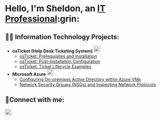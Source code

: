 <h1>Hello, I'm Sheldon, an <a href="https://linkedin.com/in/sheldon-mardis-375ab2258">IT Professional</a>:grin:</h1> 

<h2>👨‍💻 Information Technology Projects:</h2> 

- <b>osTicket (Help Desk Ticketing System)</b> <img width="22px" src="https://user-images.githubusercontent.com/806269/33765879-be9f7938-dc66-11e7-801b-e51fe79ebf93.png" />
  - [osTicket: Prerequisites and Installation](https://github.com/Shellyshell242/osticket-prereqs)
  - [osTicket: Post-Installation Configuration](https://github.com/Shellyshell242/post-install-config)
  - [osTicket: Ticket Lifecycle Examples](https://github.com/Shellyshell242/ticket-lifecycle)
- <b>Microsoft Azure</b>  <img width="22px" src="https://user-images.githubusercontent.com/2660262/42069843-48b884dc-7b97-11e8-9eae-ff18255369fa.png" />
  - [Configuring On-premises Active Directory within Azure VMs](https://github.com/Shellyshell242/configure-ad)
  - [Network Security Groups (NSGs) and Inspecting Network Protocols](https://github.com/Shellyshell242/azure-network-protocols)

<h2>🤳Connect with me:</h2>


[<img alt="Gojko | LinkedIn" width="22px" src="https://cdn-icons-png.flaticon.com/512/174/174857.png" />][linkedin]



[linkedin]: https://www.linkedin.com/in/sheldon-mardis-375ab2258/
